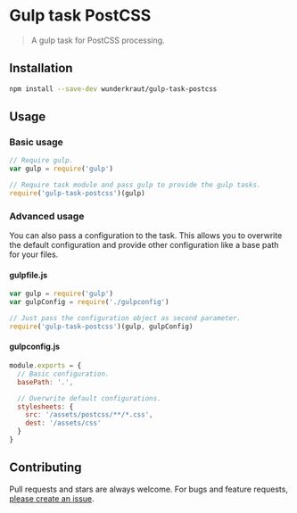 Gulp task PostCSS
=================

> A gulp task for PostCSS processing.

## Installation
```sh
npm install --save-dev wunderkraut/gulp-task-postcss
```

## Usage

### Basic usage

```js
// Require gulp.
var gulp = require('gulp')

// Require task module and pass gulp to provide the gulp tasks.
require('gulp-task-postcss')(gulp)
```

### Advanced usage
You can also pass a configuration to the task. This allows you to overwrite the default configuration and provide other configuration like a base path for your files.

#### gulpfile.js
```js
var gulp = require('gulp')
var gulpConfig = require('./gulpconfig')

// Just pass the configuration object as second parameter.
require('gulp-task-postcss')(gulp, gulpConfig)
```

#### gulpconfig.js
```js
module.exports = {
  // Basic configuration.
  basePath: '.',

  // Overwrite default configurations.
  stylesheets: {
    src: '/assets/postcss/**/*.css',
    dest: '/assets/css'
  }
}
```

## Contributing

Pull requests and stars are always welcome. For bugs and feature requests, [please create an issue](https://github.com/wunderkraut/gulp-task-postcss/issues/new).
